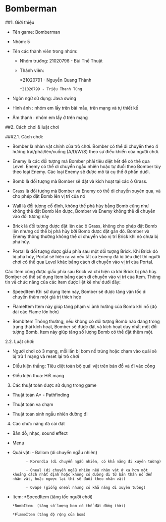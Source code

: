# Bomberman

##1. Giới thiệu
  
- Tên game: Bomberman

- Nhóm: 5

- Tên các thành viên trong nhóm: 
    
  * Nhóm trưởng:  21020796 - Bùi Thế Thuật
  
  * Thành viên:

	*21020791 - Nguyễn Quang Thành
              
        *21020799 - Triệu Thanh Tùng 
 
- Ngôn ngữ sử dụng: Java swing

- Hình ảnh : nhóm em lấy trên bài mẫu, trên mạng và tự thiết kế

- Âm thanh : nhóm em lấy ở trên mạng 

##2. Cách chơi & luật chơi

###2.1. Cách chơi: 

  - Bomber là nhân vật chính của trò chơi. Bomber có thể di chuyển theo 4 hướng trái/phải/lên/xuống (A/D/W/S) theo sự điều khiển của người chơi.

  - Enemy là các đối tượng mà Bomber phải tiêu diệt hết để có thể qua Level. Enemy có thể di chuyển ngẫu nhiên hoặc tự đuổi theo Bomber tùy theo loại Enemy. Các loại Enemy sẽ được mô tả cụ thể ở phần dưới.

  - Bomb là đối tượng mà Bomber sẽ đặt và kích hoạt tại các ô Grass.

  - Grass là đối tượng mà Bomber và Enemy có thể di chuyển xuyên qua, và cho phép đặt Bomb lên vị trí của nó

  - Wall là đối tượng cố định, không thể phá hủy bằng Bomb cũng như không thể đặt Bomb lên được, Bomber và Enemy không thể di chuyển vào đối tượng này

  - Brick là đối tượng được đặt lên các ô Grass, không cho phép đặt Bomb lên nhưng có thể bị phá hủy bởi Bomb được đặt gần đó. Bomber và Enemy thông thường không thể di chuyển vào vị trí Brick khi nó chưa bị phá hủy.

  - Portal là đối tượng được giấu phía sau một đối tượng Brick. Khi Brick đó bị phá hủy, Portal sẽ hiện ra và nếu tất cả Enemy đã bị tiêu diệt thì người chơi có thể qua Level khác bằng cách di chuyển vào vị trí của Portal.

Các Item cũng được giấu phía sau Brick và chỉ hiện ra khi Brick bị phá hủy. Bomber có thể sử dụng Item bằng cách di chuyển vào vị trí của Item. Thông tin về chức năng của các Item được liệt kê như dưới đây:

  - SpeedItem Khi sử dụng Item này, Bomber sẽ được tăng vận tốc di chuyển thêm một giá trị thích hợp
  
  - FlameItem Item này giúp tăng phạm vi ảnh hưởng của Bomb khi nổ (độ dài các Flame lớn hơn)
  
  - BombItem Thông thường, nếu không có đối tượng Bomb nào đang trong trạng thái kích hoạt, Bomber sẽ được đặt và kích hoạt duy nhất một đối tượng Bomb. Item này giúp tăng số lượng Bomb có thể đặt thêm một.

2.2. Luật chơi: 

  - Người chơi có 3 mạng, mỗi lần bị bom nổ trúng hoặc chạm vào quái sẽ bị trừ 1 mạng và reset lại trò chơi
  
  - Điều kiện thắng: Tiêu diệt toàn bộ quái vật trên bản đồ và đi vào cổng
  
  - Điều kiện thua: Hết mạng
  
3. Các thuật toán được sử dụng trong game

  - Thuật toán A* - Pathfinding
  
  - Thuật toán va chạm

  - Thuật toán sinh ngẫu nhiên đường đi

4. Các chức năng đã cài đặt

  - Bản đồ, nhạc, sound effect

  - Menu

  - Quái vật: - Ballom (di chuyển ngẫu nhiên)
              
              - Korondia (di chuyển ngẫu nhiên, có khả năng đi xuyên tường)
              
              - Oneal (di chuyển ngẫu nhiên nếu nhân vật ở xa hơn một khoảng cách nhất định hoặc không có đường đi từ bản thân nó đến nhân vật, hoặc ngược lại thì sẽ đuổi theo nhân vật)
              
              - Ovape (giống oneal nhưng có khả năng đi xuyên tường)
              
  - Item:
	*SpeedItem (tăng tốc người chơi)
  
     	*BombItem  (tăng số lượng bom có thể đặt đồng thời)
          
      	*FlameItem (tăng độ rộng của bom)